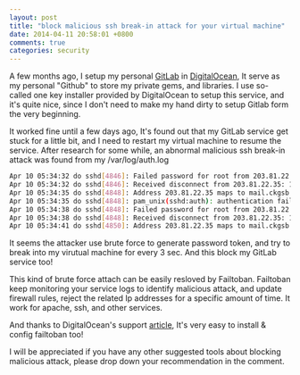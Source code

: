 ```yaml
---
layout: post
title: "block malicious ssh break-in attack for your virtual machine"
date: 2014-04-11 20:58:01 +0800
comments: true
categories: security
---
```


A few months ago, I setup my personal [GitLab](https://www.gitlab.com) in [DigitalOcean](https://www.digitalocean.com/), It serve as my personal "Github" to store my private gems, and libraries. I use so-called one key installer provided by DigitalOcean to setup this service, and it's quite nice, since I don't need to make my hand dirty to setup Gitlab form the very beginning.

It worked fine until a few days ago, It's found out that my GitLab service get stuck for a little bit, and I need to restart my virtual machine to resume the service. After research for some while, an abnormal malicious ssh break-in attack was found from my /var/log/auth.log

``` bash
Apr 10 05:34:32 do sshd[4846]: Failed password for root from 203.81.22.35 port 51847 ssh2
Apr 10 05:34:32 do sshd[4846]: Received disconnect from 203.81.22.35: 11: Bye Bye [preauth]
Apr 10 05:34:35 do sshd[4848]: Address 203.81.22.35 maps to mail.ckgsb.edu.cn, but this does not map back to the address - POSSIBLE BREAK-IN ATTEMPT!
Apr 10 05:34:35 do sshd[4848]: pam_unix(sshd:auth): authentication failure; logname= uid=0 euid=0 tty=ssh ruser= rhost=203.81.22.35 user=root
Apr 10 05:34:38 do sshd[4848]: Failed password for root from 203.81.22.35 port 52189 ssh2
Apr 10 05:34:38 do sshd[4848]: Received disconnect from 203.81.22.35: 11: Bye Bye [preauth]
Apr 10 05:34:41 do sshd[4850]: Address 203.81.22.35 maps to mail.ckgsb.edu.cn, but this does not map back to the address - POSSIBLE BREAK-IN ATTEMPT!
```

It seems the attacker use brute force to generate password token, and try to break into my virutual machine for every 3 sec. And this block my GitLab service too!

This kind of brute force attach can be easily resloved by Failtoban. Failtoban keep monitoring your service logs to identify malicious attack, and update firewall rules, reject the related Ip addresses for a specific amount of time. It work for apache, ssh, and other services.

And thanks to DigitalOcean's support [article](https://www.digitalocean.com/community/articles/how-to-protect-ssh-with-fail2ban-on-ubuntu-12-04), It's very easy to install & config failtoban too!

I will be appreciated if you have any other suggested tools about blocking malicious attack, please drop down your recommendation in the comment.
